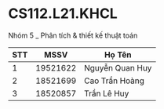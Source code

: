 # CS112.L21.KHCL
Nhóm 5 _ Phân tích &amp; thiết kế thuật toán

|**STT**|**MSSV**|**Họ Tên**|
|-------|--------|----------|
|1|19521622|Nguyễn Quan Huy|
|2|18521699|Cao Trần Hoàng|
|3|18520857|Trần Lê Huy|
